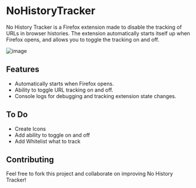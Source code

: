 # NoHistoryTracker

No History Tracker is a Firefox extension made to disable the tracking of URLs in browser histories. The extension automatically starts itself up when Firefox opens, and allows you to toggle the tracking on and off.

![image](https://github.com/keiwsh/NoHistoryTracker/assets/71589461/cb8429c5-5d96-4883-a8f6-123b2e3788f3)

## Features
- Automatically starts when Firefox opens.
- Ability to toggle URL tracking on and off.
- Console logs for debugging and tracking extension state changes.

## To Do
- Create Icons
- Add ability to toggle on and off
- Add Whitelist what to track

## Contributing
Feel free to fork this project and collaborate on improving No History Tracker!
